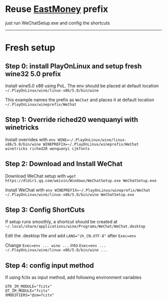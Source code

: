 # Reuse [EastMoney](https://github.com/BolunHan/Wine--/blob/main/EastMoney_Installation_Guide.md) prefix
just run WeChatSetup.exe and config the shortcuts

---

# Fresh setup

## Step 0: install PlayOnLinux and setup fresh wine32 5.0 prefix

Install wine5.0 x86 using PoL. The env should be placed at default location `~/.PlayOnLinux/wine/linux-x86/5.0/bin/wine`

This example names the prefix as `WeChat` and places it at default location `~/.PlayOnLinux/wineprefix/WeChat`


## Step 1: Override riched20 wenquanyi with winetricks

Install overrides with `env WINE=~/.PlayOnLinux/wine/linux-x86/5.0/bin/wine WINEPREFIX=~/.PlayOnLinux/wineprefix/WeChat winetricks riched20 wenquanyi cjkfonts`


## Step 2: Download and Install WeChat

Download WeChat setup with `wget https://dldir1.qq.com/weixin/Windows/WeChatSetup.exe WeChatSetup.exe`

Install WeChat with `env WINEPREFIX=~/.PlayOnLinux/wineprefix/WeChat ~/.PlayOnLinux/wine/linux-x86/5.0/bin/wine WeChatSetup.exe`


## Step 3: Config ShortCuts

If setup runs smoothly, a shortcut should be created at `~/.local/share/applications/wine/Programs/WeChat/WeChat.desktop`

Edit the .desktop file and add `LANG="zh_CN.UTF-8"` after `Exec=env`

Change `Exec=env ... wine ...` into `Exec=env ... ~/.PlayOnLinux/wine/linux-x86/5.0/bin/wine ...`


## Step 4: config input method

If using fcitx as input method, add following environment variables

```
GTK_IM_MODULE="fcitx"
QT_IM_MODULE="fcitx"
XMODIFIERS="@im=fcitx"
```
